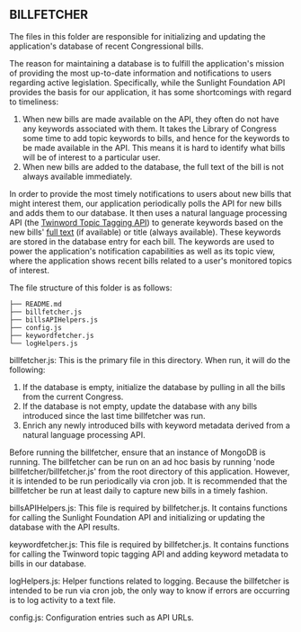 ## BILLFETCHER

The files in this folder are responsible for initializing and updating the application's database of recent Congressional bills.

The reason for maintaining a database is to fulfill the application's mission of providing the most up-to-date information and notifications to users regarding active legislation. Specifically, while the Sunlight Foundation API provides the basis for our application, it has some shortcomings with regard to timeliness: 
1. When new bills are made available on the API, they often do not have any keywords associated with them. It takes the Library of Congress some time to add topic keywords to bills, and hence for the keywords to be made available in the API. This means it is hard to identify what bills will be of interest to a particular user.
2. When new bills are added to the database, the full text of the bill is not always available immediately. 

In order to provide the most timely notifications to users about new bills that might interest them, our application periodically polls the API for new bills and adds them to our database. It then uses a natural language processing API (the [Twinword Topic Tagging API](https://www.twinword.com/api/topic-tagging.php)) to generate keywords based on the new bills' [full text](https://www.gpo.gov/fdsys/pkg/BILLS-115hres72ih/html/BILLS-115hres72ih.htm) (if available) or title (always available). These keywords are stored in the database entry for each bill. The keywords are used to power the application's notification capabilities as well as its topic view, where the application shows recent bills related to a user's monitored topics of interest. 

The file structure of this folder is as follows:

```
├── README.md
├── billfetcher.js
├── billsAPIHelpers.js
├── config.js
├── keywordfetcher.js
└── logHelpers.js
```

billfetcher.js: This is the primary file in this directory. When run, it will do the following:
1. If the database is empty, initialize the database by pulling in all the bills from the current Congress.
2. If the database is not empty, update the database with any bills introduced since the last time billfetcher was run.
3. Enrich any newly introduced bills with keyword metadata derived from a natural language processing API.

Before running the billfetcher, ensure that an instance of MongoDB is running. The billfetcher can be run on an ad hoc basis by running 'node billfetcher/billfetcher.js' from the root directory of this application. However, it is intended to be run periodically via cron job. It is recommended that the billfetcher be run at least daily to capture new bills in a timely fashion.

billsAPIHelpers.js: This file is required by billfetcher.js. It contains functions for calling the Sunlight Foundation API and initializing or updating the database with the API results.

keywordfetcher.js: This file is required by billfetcher.js. It contains functions for calling the Twinword topic tagging API and adding keyword metadata to bills in our database.

logHelpers.js: Helper functions related to logging. Because the billfetcher is intended to be run via cron job, the only way to know if errors are occurring is to log activity to a text file.

config.js: Configuration entries such as API URLs.